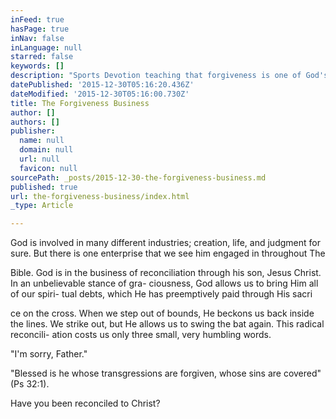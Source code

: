 ```yaml
---
inFeed: true
hasPage: true
inNav: false
inLanguage: null
starred: false
keywords: []
description: "Sports Devotion teaching that forgiveness is one of God's chief ends with man"
datePublished: '2015-12-30T05:16:20.436Z'
dateModified: '2015-12-30T05:16:00.730Z'
title: The Forgiveness Business
author: []
authors: []
publisher:
  name: null
  domain: null
  url: null
  favicon: null
sourcePath: _posts/2015-12-30-the-forgiveness-business.md
published: true
url: the-forgiveness-business/index.html
_type: Article

---
```

God is involved in many different industries; creation, life, and judgment for sure. But there is one
enterprise that we see him engaged in throughout The

Bible. God is in the business of reconciliation through
his son, Jesus Christ. In an unbelievable stance of gra-
ciousness, God allows us to bring Him all of our spiri-
tual debts, which He has preemptively paid through His
sacri

ce on the cross. When we step out of bounds, He
beckons us back inside the lines. We strike out, but He
allows us to swing the bat again. This radical reconcili-
ation costs us only three small, very humbling words.

"I'm sorry, Father."

"Blessed is he whose transgressions are forgiven,
whose sins are covered" (Ps 32:1).

Have you been reconciled to Christ?